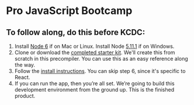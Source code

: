 # Pro JavaScript Bootcamp

## To follow along, do this **before** KCDC:
1. Install [Node 6](https://nodejs.org/en/) if on Mac or Linux. Install Node [5.11.1](https://nodejs.org/en/download/releases/) if on Windows.
2. Clone or download the [completed starter kit](https://github.com/coryhouse/pluralsight-redux-starter). We'll create this from scratch in this precompiler. You can use this as an easy reference along the way.
3. Follow the [install instructions](https://github.com/coryhouse/pluralsight-redux-starter#get-started). You can skip step 6, since it's specific to React.
4. If you can run the app, then you’re all set. We’re going to build this development environment from the ground up. This is the finished product.
